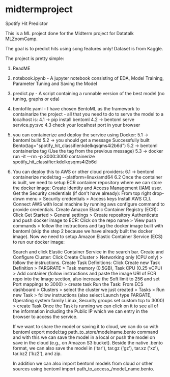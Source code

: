 # midtermproject
Spotify Hit Predictor

This is a ML project done for the Midterm project for Datatalk MLZoomCamp.

The goal is to predict hits using song features only!
Dataset is from Kaggle.

The project is pretty simple:
1. ReadME
2. notebook.ipynb - A jupyter notebook consisting of EDA, Model Training, Parameter Tuning and Saving the Model
3. predict.py - A script containing a runnable version of the best model (no tuning, graphs or eda)
4. bentofile.yaml - I have chosen BentoML as the framework to containarize the project -
 all that you need to do to serve the model to a localhost is:
 4.1 -> pip install bentoml
 4.2 -> bentoml serve service.py:svc
 4.3 check your localhost port in your browser

 5. you can containerize and deploy the service using Docker:
 5.1 -> bentoml build
 5.2 -> you should get a message Successfully built Bento(tag="spotify_hit_classifier:kdelkqsqms4i2b6d")
 5.2 -> bentoml containerize tag (Use the tag from the previous message)
 5.3 -> docker run -it --rm -p 3000:3000 containerize spotify_hit_classifier:kdelkqsqms4i2b6d

 6. You can deploy this to AWS or other cloud providers:
 6.1 -> bentoml containerize model:tag --platform=linux/amd64
 6.2 Once the container is built, we need to setup ECR container repository where we can store the docker image:
    Create Identity and Access Management (IAM) user.
    Get the Security credentials (if don't have already):
    From top right drop-down menu > Security credentials > Access keys
    Install AWS CLI.
    Connect AWS with local machine by running aws configure command to provide credentials.
    Create Amazon Elastic Container Registry (ECR):
    Click Get Started > General settings > Create repository
    Authenticate and push docker image to ECR:
    Click on the repo name > View push commands > follow the instructions and tag the docker image built with bentoml (skip the step 2 because we have already built the docker image).
    Now we need to setup Amazon Elastic Container Service (ECS) to run our docker image:

    Search and click Elastic Container Service in the search bar.
    Create and Configure Cluster:
    Click Create Cluster > Networking only (CPU only) > follow the instructions.
    Create Task Definitions:
    Click Create new Task Definition > FARGRATE > Task memory (0.5GB), Task CPU (0.25 vCPU) > Add container (follow instructions and paste the image URI of ECR repo into the Image section, also increase the Soft limit to 256 and set Port mappings to 3000) > create task
    Run the Task:
    From ECS dashboard > Clusters > select the cluster we just created > Tasks > Run new Task > follow instructions (also select Launch type FARGATE, Operating system family Linux, Security groups set custom tcp to 3000) > create Task
    Once the Task is running we can click on it to see all of the information including the Public IP which we can entry in the browser to access the service.

    If we want to share the model or saving it to cloud, we can do so with bentoml export model:tag path_to_store/modelname.bento command and with this we can save the model in a local or push the model on save in the cloud (e.g., on Amazon S3 bucket). Beside the native .bento format, we can also save the model in ('tar'), tar.gz ('gz'), tar.xz ('xz'), tar.bz2 ('bz2'), and zip.

    In addition we can also import bentoml models from cloud or other sources using bentoml import path_to_access_/model_name.bento.
